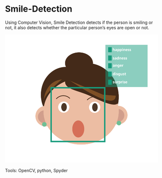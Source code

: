 # Smile-Detection

Using Computer Vision, Smile Detection detects if the person is smiling or not, it also detects whether the particular person’s eyes are open or not. 

![Alt text](Smile_detection.gif)

Tools: OpenCV, python, Spyder


